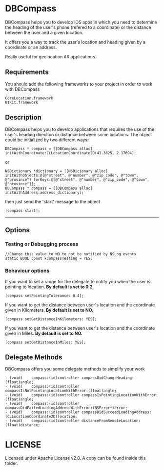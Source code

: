 DBCompass
==========

DBCompass helps you to develop iOS apps in which you need to determine the heading of the user's phone (refered to a coordinate) or the distance between the user and a given location.

It offers you a way to track the user's location and heading given by a coordinate or an address.

Really useful for geolocation AR applications.

## Requirements

You should add the following frameworks to your project in order to work with DBCompass

    CoreLocation.framework
    UIKit.framework

## Description

DBCompass helps you to develop applications that requires the use of the user's heading direction or distance between some locations.
The object could be initialized by two different ways:

    DBCompass * compass = [[DBCompass alloc] initWithCoordinate:CLLocationCoordinate2D(41.3825, 2.17694);

or

    NSDictionary *dictionary = [[NSDicionary alloc] initWithObjects:@[@"street", @"number", @"zip_code", @"town", @"province"] forKeys:@[@"street", @"number", @"zip_code", @"town", @"province"]];
    DBCompass * compass = [[DBCompass alloc] initWithAddress:address_dictionary];

then just send the 'start' message to the object

    [compass start];

----

## Options

### Testing or Debugging process

    //Change this value to NO to not be notified by NSLog events
    static BOOL const kCompassTesting = YES;

### Behaviour options

If you want to set a range for the delegate to notify you when the user is pointing to location. **By default is set to 0.2**.

    [compass setPointingTolerance: 0.4];

If you want to get the distance between user's location and the coordinate given in Kilometers. **By default is set to NO.**

    [compass setGetDistanceInKilometers: YES];

If you want to get the distance between user's location and the coordinate given in Miles. **By default is set to NO.**

    [compass setGetDistanceInMiles: YES];


## Delegate Methods

DBCompass offers you some delegate methods to simplify your work

    - (void)    compass:(id)controller compassDidChangeHeading:(float)angle;
    - (void)    compass:(id)controller compassIsNotPointingLocationWithError:(float)angle;
    - (void)    compass:(id)controller compassIsPointingLocationWithError:(float)angle;
    - (void)    compass:(id)controller compassDidFailedLoadingAddressWithError:(NSError*)error;
    - (void)    compass:(id)controller compassDidSucceedLoadingAddress:(CLLocationCoordinate2D)location;
    - (void)    compass:(id)controller distanceFromRemoteLocation:(float)distance;

LICENSE
==========

Licensed under Apache License v2.0. A copy can be found inside this folder.